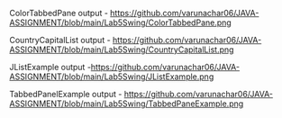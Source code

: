 ColorTabbedPane output - https://github.com/varunachar06/JAVA-ASSIGNMENT/blob/main/Lab5Swing/ColorTabbedPane.png

CountryCapitalList output - https://github.com/varunachar06/JAVA-ASSIGNMENT/blob/main/Lab5Swing/CountryCapitalList.png

JListExample output -https://github.com/varunachar06/JAVA-ASSIGNMENT/blob/main/Lab5Swing/JListExample.png

TabbedPanelExample output - https://github.com/varunachar06/JAVA-ASSIGNMENT/blob/main/Lab5Swing/TabbedPaneExample.png
